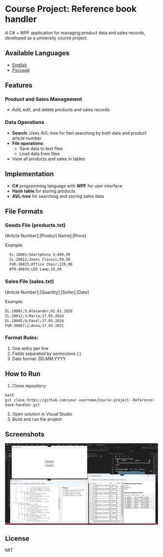 # Course Project: Reference book handler

A C# + WPF application for managing product data and sales records, developed as a university course project.

## Available Languages
- [English](README.md)
- [Русский](README.ru.md)

## Features

### Product and Sales Management
- Add, edit, and delete products and sales records

### Data Operations
- **Search**:
  Uses AVL-tree for fast searching by both date and product article number
- **File operations**:
  - Save data to text files
  - Load data from files
- View all products and sales in tables

## Implementation
- **C#** programming language with **WPF** for user interface
- **Hash table** for storing products
- **AVL-tree** for searching and storing sales data

## File Formats

### Goods File (products.txt)
[Article Number];[Product Name];[Price]

Example:
```
  EL-10001;Smartphone X;499,99
  CL-20012;Jeans Classic;59,50
  FUR-30023;Office Chair;129,00
  OTH-40034;LED Lamp;19,90
```

### Sales File (sales.txt)
[Article Number];[Quantity];[Seller];[Date]

Example:
```
EL-10001;5;Alexander;01.01.2020
CL-20012;3;Maria;17.05.2024
EL-10045;9;Pavel;17.05.2024
FUR-30067;2;Anna;17.03.2021
```

### Format Rules:
1. One entry per line
2. Fields separated by semicolons (;)
3. Date format: DD.MM.YYYY

## How to Run

1. Clone repository:
  ```
  bash
  git clone https://github.com/your-username/Course-project--Reference-book-handler.git
  ```
2. Open solution in Visual Studio
3. Build and run the project

## Screenshots
![Full programm inteface](screenshot.png)

## License
MIT
